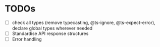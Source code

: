 # TODOs

- [ ] check all types (remove typecasting, @ts-ignore, @ts-expect-error), declare global types wherever needed
- [ ] Standardise API response structures
- [ ] Error handling
